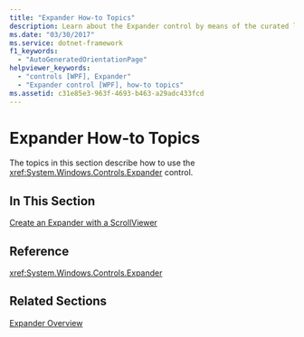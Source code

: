 ```yaml
---
title: "Expander How-to Topics"
description: Learn about the Expander control by means of the curated list of relevant links collected in this article.
ms.date: "03/30/2017"
ms.service: dotnet-framework
f1_keywords: 
  - "AutoGeneratedOrientationPage"
helpviewer_keywords: 
  - "controls [WPF], Expander"
  - "Expander control [WPF], how-to topics"
ms.assetid: c31e85e3-963f-4693-b463-a29adc433fcd
---
```

# Expander How-to Topics

The topics in this section describe how to use the <xref:System.Windows.Controls.Expander> control.

## In This Section

[Create an Expander with a ScrollViewer](how-to-create-an-expander-with-a-scrollviewer.md)

## Reference

<xref:System.Windows.Controls.Expander>

## Related Sections

[Expander Overview](expander-overview.md)
